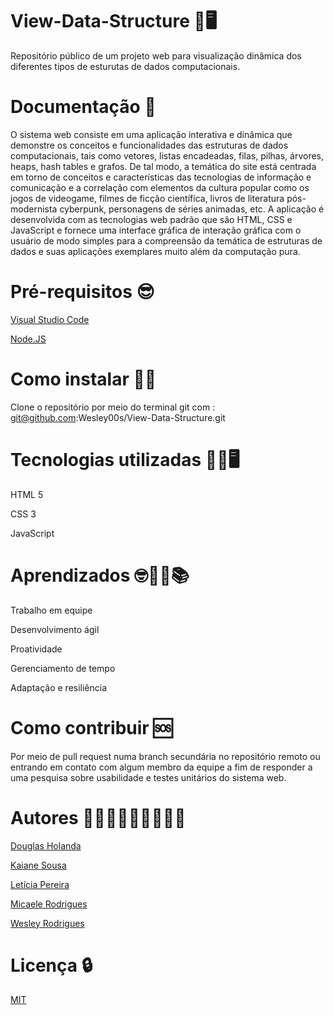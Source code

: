 
# View-Data-Structure 🎲🖥️

Repositório público de um projeto web para visualização dinâmica dos diferentes tipos de esturutas de dados computacionais.

# Documentação 📄

O sistema web consiste em uma aplicação interativa e dinâmica que demonstre os conceitos e funcionalidades das estruturas de dados computacionais, tais como vetores, listas encadeadas, filas, pilhas, árvores, heaps, hash tables e grafos. De tal modo, a temática do site está centrada em torno de conceitos e características das tecnologias de informação e comunicação e a correlação com elementos da cultura popular como os jogos de videogame, filmes de ficção científica, livros de literatura pós-modernista cyberpunk, personagens de séries animadas, etc. A aplicação é desenvolvida com as tecnologias web padrão que são HTML, CSS e JavaScript e fornece uma interface gráfica de interação gráfica com o usuário de modo simples para a compreensão da temática de estruturas de dados e suas aplicações exemplares muito além da computação pura. 

# Pré-requisitos 😎

[Visual Studio Code](https://code.visualstudio.com/Download)

[Node.JS](https://nodejs.org/en)

# Como instalar 🧑‍🔧

Clone o repositório por meio do terminal git com :
git@github.com:Wesley00s/View-Data-Structure.git

# Tecnologias utilizadas 👨‍💻🖥️

HTML 5

CSS 3

JavaScript

# Aprendizados 🤓🧑‍🎓📚

Trabalho em equipe

Desenvolvimento ágil

Proatividade

Gerenciamento de tempo

Adaptação e resiliência


# Como contribuir 🆘

Por meio de pull request numa branch secundária no repositório remoto ou entrando em contato com algum membro da equipe a fim de responder a uma pesquisa sobre usabilidade e testes unitários do sistema web.

# Autores 🧑🏼‍🎓👨🏿‍🎓👩🏽‍🎓

[Douglas Holanda](https://github.com/Doug16Yanc)

[Kaiane Sousa](https://github.com/KaianeSousa)

[Letícia Pereira](https://github.com/Leititcia)

[Micaele Rodrigues](https://github.com/Micaele25)

[Wesley Rodrigues](https://github.com/Wesley00s)

# Licença 🔒

[MIT](https://choosealicense.com/licenses/mit/)


